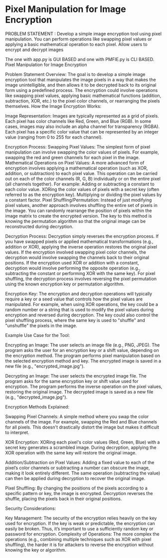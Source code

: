 # Pixel Manipulation for Image Encryption

PROBLEM STATEMENT : Develop a simple image encryption tool using pixel manipulation. 
You can perform operations like swapping pixel values or 
applying a basic mathematical operation to each pixel. 
Allow users to encrypt and decrypt images

The one with app.py is GUI BASED and one with PMFIE.py is CLI BASED.
Pixel Manipulation for Image Encryption

Problem Statement Overview: The goal is to develop a simple image encryption tool that manipulates the image pixels in a way that makes the image unintelligible, and then allows it to be decrypted back to its original form using a predefined process. The encryption could involve operations like swapping pixel values, applying basic mathematical functions (addition, subtraction, XOR, etc.) to the pixel color channels, or rearranging the pixels themselves.
How the Image Encryption Works:

 Image Representation:
    Images are typically represented as a grid of pixels. Each pixel has color channels like Red, Green, and Blue (RGB). In some cases, images may also include an alpha channel for transparency (RGBA).
        Each pixel has a specific color value that can be represented by an integer value (ranging from 0 to 255 for each channel).

 Encryption Process:
    Swapping Pixel Values: The simplest form of pixel manipulation can involve swapping the color values of pixels. For example, swapping the red and green channels for each pixel in the image.
    Mathematical Operations on Pixel Values: A more advanced form of encryption involves applying a mathematical operation (such as XOR, addition, or subtraction) to each pixel value. This operation can be carried out on each of the color channels (R, G, B) individually or on the entire pixel (all channels together). For example:
    Adding or subtracting a constant to each color value.
    XORing the color values of pixels with a secret key (often referred to as the encryption key).
    Multiplying or dividing the pixel values by a constant factor.
    Pixel Shuffling/Permutation: Instead of just modifying pixel values, another approach involves shuffling the entire set of pixels in the image. You can randomly rearrange the position of pixels within the image matrix to create the encrypted version. The key to this method is knowing the permutation algorithm so that the original image can be reconstructed during decryption.

 Decryption Process:
   Decryption simply reverses the encryption process. If you have swapped pixels or applied mathematical transformations (e.g., addition or XOR), applying the inverse operation restores the original pixel values.
   If the encryption involved swapping pixel color channels, the decryption would involve swapping the channels back to their original positions.
   If the encryption used XOR or addition with a constant, decryption would involve performing the opposite operation (e.g., subtracting the constant or performing XOR with the same key).
   For pixel shuffling, the decryption process involves reversing the pixel permutation using the known encryption key or permutation algorithm.

 Encryption Key:
   The encryption and decryption operations will typically require a key or a seed value that controls how the pixel values are manipulated. For example, when using XOR operations, the key could be a random number or a string that is used to modify the pixel values during encryption and reversed during decryption.
   The key could also control the pixel shuffling process, where the same key is used to "shuffle" and "unshuffle" the pixels in the image.

Example Use Case for the Tool:

Encrypting an Image:
   The user selects an image file (e.g., PNG, JPEG).
   The program asks the user for an encryption key or a shift value, depending on the encryption method.
   The program performs pixel manipulation based on the selected encryption method and key.
   The encrypted image is saved in a new file (e.g., "encrypted_image.jpg").

Decrypting an Image:
  The user selects the encrypted image file.
  The program asks for the same encryption key or shift value used for encryption.
  The program performs the inverse operation on the pixel values, restoring the original image.
  The decrypted image is saved as a new file (e.g., "decrypted_image.jpg").

Encryption Methods Explained:

  Swapping Pixel Channels:
  A simple method where you swap the color channels of the image. For example, swapping the Red and Blue channels for all pixels. This doesn't drastically distort the image but makes it difficult to interpret.

  XOR Encryption:
  XORing each pixel's color values (Red, Green, Blue) with a secret key generates a scrambled image. During decryption, applying the XOR operation with the same key will restore the original image.

  Addition/Subtraction on Pixel Values:
  Adding a fixed value to each of the pixel’s color channels or subtracting a number can obscure the image, making it look entirely different. The same operation (subtracting the value) can then be applied during decryption to recover the original image.

  Pixel Shuffling:
  By changing the positions of the pixels according to a specific pattern or key, the image is encrypted. Decryption reverses the shuffle, placing the pixels back in their original positions.

Security Considerations:

  Key Management: The security of the encryption relies heavily on the key used for encryption. If the key is weak or predictable, the encryption can easily be broken. Thus, it’s important to use a sufficiently random key or password for encryption.
  Complexity of Operations: The more complex the operations (e.g., combining multiple techniques such as XOR with pixel shuffling), the harder it is for attackers to reverse the encryption without knowing the key or algorithm.
